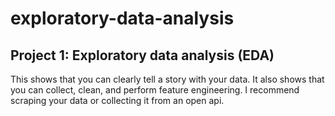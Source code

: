 # exploratory-data-analysis
## Project 1: Exploratory data analysis (EDA)

This shows that you can clearly tell a story with your data. It also shows that you can collect, clean, and perform feature engineering. I recommend scraping your data or collecting it from an open api.

